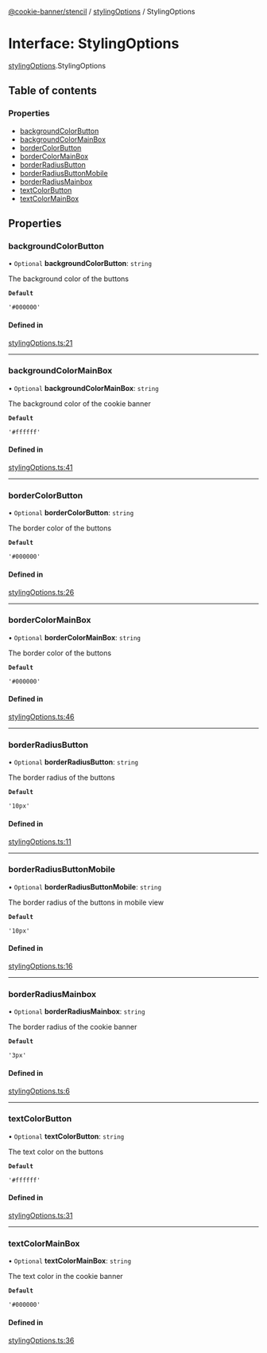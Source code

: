 [@cookie-banner/stencil](../README.md) / [stylingOptions](../modules/stylingOptions.md) / StylingOptions

# Interface: StylingOptions

[stylingOptions](../modules/stylingOptions.md).StylingOptions

## Table of contents

### Properties

- [backgroundColorButton](stylingOptions.StylingOptions.md#backgroundcolorbutton)
- [backgroundColorMainBox](stylingOptions.StylingOptions.md#backgroundcolormainbox)
- [borderColorButton](stylingOptions.StylingOptions.md#bordercolorbutton)
- [borderColorMainBox](stylingOptions.StylingOptions.md#bordercolormainbox)
- [borderRadiusButton](stylingOptions.StylingOptions.md#borderradiusbutton)
- [borderRadiusButtonMobile](stylingOptions.StylingOptions.md#borderradiusbuttonmobile)
- [borderRadiusMainbox](stylingOptions.StylingOptions.md#borderradiusmainbox)
- [textColorButton](stylingOptions.StylingOptions.md#textcolorbutton)
- [textColorMainBox](stylingOptions.StylingOptions.md#textcolormainbox)

## Properties

### backgroundColorButton

• `Optional` **backgroundColorButton**: `string`

The background color of the buttons

**`Default`**

`'#000000'`

#### Defined in

[stylingOptions.ts:21](https://github.com/arvidsandin/cookie-banner/blob/ee38080/packages/stencil-library/src/utils/stylingOptions.ts#L21)

___

### backgroundColorMainBox

• `Optional` **backgroundColorMainBox**: `string`

The background color of the cookie banner

**`Default`**

`'#ffffff'`

#### Defined in

[stylingOptions.ts:41](https://github.com/arvidsandin/cookie-banner/blob/ee38080/packages/stencil-library/src/utils/stylingOptions.ts#L41)

___

### borderColorButton

• `Optional` **borderColorButton**: `string`

The border color of the buttons

**`Default`**

`'#000000'`

#### Defined in

[stylingOptions.ts:26](https://github.com/arvidsandin/cookie-banner/blob/ee38080/packages/stencil-library/src/utils/stylingOptions.ts#L26)

___

### borderColorMainBox

• `Optional` **borderColorMainBox**: `string`

The border color of the buttons

**`Default`**

`'#000000'`

#### Defined in

[stylingOptions.ts:46](https://github.com/arvidsandin/cookie-banner/blob/ee38080/packages/stencil-library/src/utils/stylingOptions.ts#L46)

___

### borderRadiusButton

• `Optional` **borderRadiusButton**: `string`

The border radius of the buttons

**`Default`**

`'10px'`

#### Defined in

[stylingOptions.ts:11](https://github.com/arvidsandin/cookie-banner/blob/ee38080/packages/stencil-library/src/utils/stylingOptions.ts#L11)

___

### borderRadiusButtonMobile

• `Optional` **borderRadiusButtonMobile**: `string`

The border radius of the buttons in mobile view

**`Default`**

`'10px'`

#### Defined in

[stylingOptions.ts:16](https://github.com/arvidsandin/cookie-banner/blob/ee38080/packages/stencil-library/src/utils/stylingOptions.ts#L16)

___

### borderRadiusMainbox

• `Optional` **borderRadiusMainbox**: `string`

The border radius of the cookie banner

**`Default`**

`'3px'`

#### Defined in

[stylingOptions.ts:6](https://github.com/arvidsandin/cookie-banner/blob/ee38080/packages/stencil-library/src/utils/stylingOptions.ts#L6)

___

### textColorButton

• `Optional` **textColorButton**: `string`

The text color on the buttons

**`Default`**

`'#ffffff'`

#### Defined in

[stylingOptions.ts:31](https://github.com/arvidsandin/cookie-banner/blob/ee38080/packages/stencil-library/src/utils/stylingOptions.ts#L31)

___

### textColorMainBox

• `Optional` **textColorMainBox**: `string`

The text color in the cookie banner

**`Default`**

`'#000000'`

#### Defined in

[stylingOptions.ts:36](https://github.com/arvidsandin/cookie-banner/blob/ee38080/packages/stencil-library/src/utils/stylingOptions.ts#L36)
